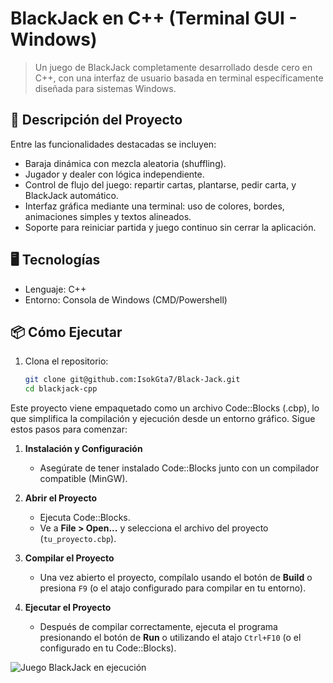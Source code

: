 # BlackJack en C++ (Terminal GUI - Windows)

> Un juego de BlackJack completamente desarrollado desde cero en C++, con una interfaz de usuario basada en terminal específicamente diseñada para sistemas Windows.

## 📜 Descripción del Proyecto

Entre las funcionalidades destacadas se incluyen:

- Baraja dinámica con mezcla aleatoria (shuffling).
- Jugador y dealer con lógica independiente.
- Control de flujo del juego: repartir cartas, plantarse, pedir carta, y BlackJack automático.
- Interfaz gráfica mediante una terminal: uso de colores, bordes, animaciones simples y textos alineados.
- Soporte para reiniciar partida y juego continuo sin cerrar la aplicación.

## 🖥️ Tecnologías

- Lenguaje: C++
- Entorno: Consola de Windows (CMD/Powershell)

## 📦 Cómo Ejecutar

1. Clona el repositorio:

   ```bash
   git clone git@github.com:IsokGta7/Black-Jack.git
   cd blackjack-cpp

Este proyecto viene empaquetado como un archivo Code::Blocks (.cbp), lo que simplifica la compilación y ejecución desde un entorno gráfico. Sigue estos pasos para comenzar:

1. **Instalación y Configuración**  
   - Asegúrate de tener instalado Code::Blocks junto con un compilador compatible (MinGW).

2. **Abrir el Proyecto**  
   - Ejecuta Code::Blocks.  
   - Ve a **File > Open...** y selecciona el archivo del proyecto (`tu_proyecto.cbp`).

3. **Compilar el Proyecto**  
   - Una vez abierto el proyecto, compílalo usando el botón de **Build** o presiona `F9` (o el atajo configurado para compilar en tu entorno).

4. **Ejecutar el Proyecto**  
   - Después de compilar correctamente, ejecuta el programa presionando el botón de **Run** o utilizando el atajo `Ctrl+F10` (o el configurado en tu Code::Blocks).


![Juego BlackJack en ejecución](image.png)
